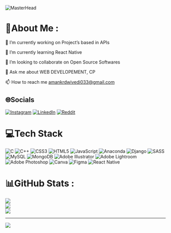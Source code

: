 ![MasterHead](https://thumbs.gfycat.com/ExemplaryFairFeline-max-1mb.gif)
# 💫About Me :
🔭 I’m currently working on Project’s based in APIs

🌱 I’m currently learning React Native

👯 I’m looking to collaborate on Open Source Softwares

💬 Ask me about WEB DEVELOPEMENT, CP 

📫 How to reach me amankrdwivedi033@gmail.com

## 🌐Socials
[![Instagram](https://img.shields.io/badge/Instagram-%23E4405F.svg?logo=Instagram&logoColor=white)](https://instagram.com/_amandwivedi)
[![LinkedIn](https://img.shields.io/badge/LinkedIn-%230077B5.svg?logo=linkedin&logoColor=white)](https://linkedin.com/in/aman-kumar-dwivedi-700285221) 
[![Reddit](https://img.shields.io/badge/Reddit-%23FF4500.svg?logo=Reddit&logoColor=white)](https://reddit.com/user/Alternative_Pin_9979) 

# 💻Tech Stack
![C](https://img.shields.io/badge/c-%2300599C.svg?style=plastic&logo=c&logoColor=white) ![C++](https://img.shields.io/badge/c++-%2300599C.svg?style=plastic&logo=c%2B%2B&logoColor=white) ![CSS3](https://img.shields.io/badge/css3-%231572B6.svg?style=plastic&logo=css3&logoColor=white) ![HTML5](https://img.shields.io/badge/html5-%23E34F26.svg?style=plastic&logo=html5&logoColor=white) ![JavaScript](https://img.shields.io/badge/javascript-%23323330.svg?style=plastic&logo=javascript&logoColor=%23F7DF1E) ![Anaconda](https://img.shields.io/badge/Anaconda-%2344A833.svg?style=plastic&logo=anaconda&logoColor=white) ![Django](https://img.shields.io/badge/django-%23092E20.svg?style=plastic&logo=django&logoColor=white) ![SASS](https://img.shields.io/badge/SASS-hotpink.svg?style=plastic&logo=SASS&logoColor=white) ![MySQL](https://img.shields.io/badge/mysql-%2300f.svg?style=plastic&logo=mysql&logoColor=white) ![MongoDB](https://img.shields.io/badge/MongoDB-%234ea94b.svg?style=plastic&logo=mongodb&logoColor=white) ![Adobe Illustrator](https://img.shields.io/badge/adobeillustrator-%23FF9A00.svg?style=plastic&logo=adobeillustrator&logoColor=white) ![Adobe Lightroom](https://img.shields.io/badge/Adobe%20Lightroom-31A8FF.svg?style=plastic&logo=Adobe%20Lightroom&logoColor=white) ![Adobe Photoshop](https://img.shields.io/badge/adobephotoshop-%2331A8FF.svg?style=plastic&logo=adobephotoshop&logoColor=white) ![Canva](https://img.shields.io/badge/Canva-%2300C4CC.svg?style=plastic&logo=Canva&logoColor=white) 	![Figma](https://img.shields.io/badge/figma-%23F24E1E.svg?style=plastic&logo=figma&logoColor=white) ![React Native](https://img.shields.io/badge/react_native-%2320232a.svg?style=plastic&logo=react&logoColor=%2361DAFB)
# 📊GitHub Stats :
![](https://github-readme-stats.vercel.app/api?username=aman08-cool&theme=swift&hide_border=false&include_all_commits=false&count_private=false)<br/>
![](https://github-readme-streak-stats.herokuapp.com/?user=aman08-cool&theme=swift&hide_border=false)<br/>
![](https://github-readme-stats.vercel.app/api/top-langs/?username=aman08-cool&theme=swift&hide_border=false&include_all_commits=false&count_private=false&layout=compact)

---
[![](https://visitcount.itsvg.in/api?id=aman08-cool&icon=5&color=12)](https://visitcount.itsvg.in)

